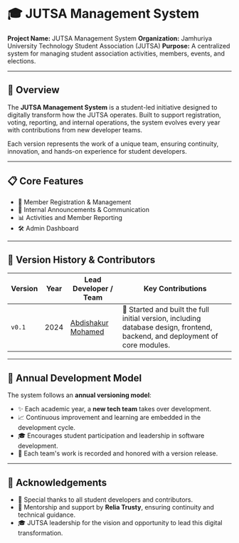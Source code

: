 # 🎓 JUTSA Management System

**Project Name:** JUTSA Management System
**Organization:** Jamhuriya University Technology Student Association (JUTSA)
**Purpose:** A centralized system for managing student association activities, members, events, and elections.

---

## 📖 Overview

The **JUTSA Management System** is a student-led initiative designed to digitally transform how the JUTSA operates. Built to support registration, voting, reporting, and internal operations, the system evolves every year with contributions from new developer teams.

Each version represents the work of a unique team, ensuring continuity, innovation, and hands-on experience for student developers.

---

## 📋 Core Features

- 🔐 Member Registration & Management
- 📢 Internal Announcements & Communication
- 📊 Activities and Member Reporting
- 🛠️ Admin Dashboard


---

## 🧩 Version History & Contributors

| Version | Year | Lead Developer / Team                              | Key Contributions                                                 |
| ------- | ---- | -------------------------------------------------- | ----------------------------------------------------------------- |
| `v0.1`  | 2024 | [Abdishakur Mohamed](https://github.com/Ashakour1) | 🚀 Started and built the full initial version, including database design, frontend, backend, and deployment of core modules.|

---

## 🔄 Annual Development Model

The system follows an **annual versioning model**:

- ✨ Each academic year, a **new tech team** takes over development.
- 📈 Continuous improvement and learning are embedded in the development cycle.
- 🎓 Encourages student participation and leadership in software development.
- 🏅 Each team's work is recorded and honored with a version release.

---

## 🤝 Acknowledgements

- 🙌 Special thanks to all student developers and contributors.
- 💼 Mentorship and support by **Relia Trusty**, ensuring continuity and technical guidance.
- 🎓 JUTSA leadership for the vision and opportunity to lead this digital transformation.
